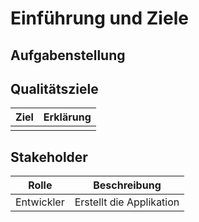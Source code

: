 Einführung und Ziele
====================

Aufgabenstellung
----------------


Qualitätsziele
--------------

| Ziel | Erklärung |
| ---- | --------- |
|      |           |


Stakeholder
-----------

| Rolle | Beschreibung |
| ------| ------------ |
| Entwickler |  Erstellt die Applikation |
